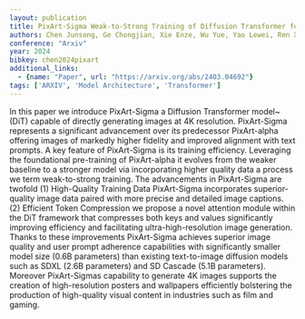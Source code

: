 ```yaml
---
layout: publication
title: PixArt-Sigma Weak-to-Strong Training of Diffusion Transformer for 4K Text-to-Image Generation
authors: Chen Junsong, Ge Chongjian, Xie Enze, Wu Yue, Yao Lewei, Ren Xiaozhe, Wang Zhongdao, Luo Ping, Lu Huchuan, Li Zhenguo
conference: "Arxiv"
year: 2024
bibkey: chen2024pixart
additional_links:
  - {name: "Paper", url: "https://arxiv.org/abs/2403.04692"}
tags: ['ARXIV', 'Model Architecture', 'Transformer']
---
```

In this paper we introduce PixArt-Sigma a Diffusion Transformer model~(DiT) capable of directly generating images at 4K resolution. PixArt-Sigma represents a significant advancement over its predecessor PixArt-alpha offering images of markedly higher fidelity and improved alignment with text prompts. A key feature of PixArt-Sigma is its training efficiency. Leveraging the foundational pre-training of PixArt-alpha it evolves from the weaker baseline to a stronger model via incorporating higher quality data a process we term weak-to-strong training. The advancements in PixArt-Sigma are twofold (1) High-Quality Training Data PixArt-Sigma incorporates superior-quality image data paired with more precise and detailed image captions. (2) Efficient Token Compression we propose a novel attention module within the DiT framework that compresses both keys and values significantly improving efficiency and facilitating ultra-high-resolution image generation. Thanks to these improvements PixArt-Sigma achieves superior image quality and user prompt adherence capabilities with significantly smaller model size (0.6B parameters) than existing text-to-image diffusion models such as SDXL (2.6B parameters) and SD Cascade (5.1B parameters). Moreover PixArt-Sigmas capability to generate 4K images supports the creation of high-resolution posters and wallpapers efficiently bolstering the production of high-quality visual content in industries such as film and gaming.
